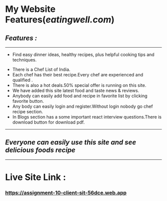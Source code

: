 # **My Website Features(_eatingwell.com_)**
## **_Features :_**
---
- Find easy dinner ideas, healthy recipes, plus helpful cooking tips and techniques.
* There is a Chef List of India.
* Each chef has their best recipe.Every chef are experienced and qualified .
* There is also a hot deals.50% special offer is running on this site.  
* We have added this site latest food and taste news & reviews.
* Anybody can easily add food and recipe in favorite list by clicking favorite button.
* Any body can easily login and register.Without login nobody go chef recipe section.
* In Blogs section has a some important react interview questions.There is download button for download pdf.
---
## **_Everyone can easily use this site and see delicious foods recipe_**
---
# Live Site Link :
### https://assignment-10-client-sit-56dce.web.app